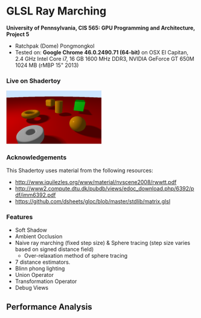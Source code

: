 # GLSL Ray Marching

**University of Pennsylvania, CIS 565: GPU Programming and Architecture, Project 5**

* Ratchpak (Dome) Pongmongkol
* Tested on: **Google Chrome 46.0.2490.71 (64-bit)** on
  OSX El Capitan, 2.4 GHz Intel Core i7, 16 GB 1600 MHz DDR3, NVIDIA GeForce GT 650M 1024 MB (rMBP 15" 2013)

### Live on Shadertoy

<a href="https://www.shadertoy.com/view/MtSXRt"><img src=img/src.png width=50%/></a>

### Acknowledgements

This Shadertoy uses material from the following resources:

* http://www.iquilezles.org/www/material/nvscene2008/rwwtt.pdf
* http://www2.compute.dtu.dk/pubdb/views/edoc_download.php/6392/pdf/imm6392.pdf
* https://github.com/dsheets/gloc/blob/master/stdlib/matrix.glsl

### Features
- Soft Shadow
- Ambient Occlusion
- Naive ray marching (fixed step size) & Sphere tracing (step size varies based on signed distance field) 
  - Over-relaxation method of sphere tracing
- 7 distance estimators.
- Blinn phong lighting 
- Union Operator
- Transformation Operator
- Debug Views

## Performance Analysis
